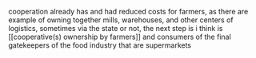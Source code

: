 cooperation already has and had reduced costs for farmers, as there are example of owning together mills, warehouses, and other centers of logistics, sometimes via the state or not, the next step is i think is [[cooperative(s) ownership by farmers]] and consumers of the final gatekeepers of the food industry that are supermarkets